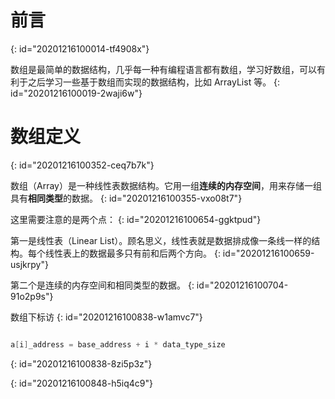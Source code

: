 # 前言
{: id="20201216100014-tf4908x"}

数组是最简单的数据结构，几乎每一种有编程语言都有数组，学习好数组，可以有利于之后学习一些基于数组而实现的数据结构，比如 ArrayList 等。
{: id="20201216100019-2waji6w"}

# 数组定义
{: id="20201216100352-ceq7b7k"}

数组（Array）是一种线性表数据结构。它用一组**连续的内存空间**，用来存储一组具有**相同类型**的数据。
{: id="20201216100355-vxo08t7"}

这里需要注意的是两个点：
{: id="20201216100654-ggktpud"}

第一是线性表（Linear List）。顾名思义，线性表就是数据排成像一条线一样的结构。每个线性表上的数据最多只有前和后两个方向。
{: id="20201216100659-usjkrpy"}

第二个是连续的内存空间和相同类型的数据。
{: id="20201216100704-91o2p9s"}

数组下标访
{: id="20201216100838-w1amvc7"}

```c

a[i]_address = base_address + i * data_type_size
```
{: id="20201216100838-8zi5p3z"}

{: id="20201216100848-h5iq4c9"}
